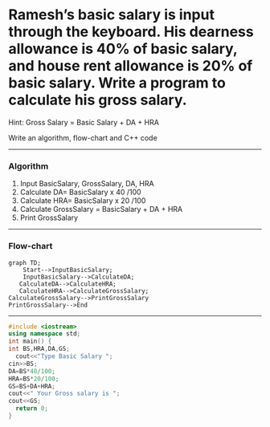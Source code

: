 # Ramesh’s basic salary is input through the keyboard. His dearness allowance is 40% of basic salary, and house rent allowance is 20% of basic salary. Write a program to calculate his gross salary.
Hint: Gross Salary = Basic Salary + DA + HRA

Write an algorithm, flow-chart and C++ code

_____________
### Algorithm
1. Input BasicSalary, GrossSalary, DA, HRA
2. Calculate DA= BasicSalary x 40 /100
3. Calculate HRA= BasicSalary x 20 /100
4. Calculate GrossSalary = BasicSalary + DA + HRA
5. Print GrossSalary

__________________
### Flow-chart

```mermaid
graph TD;
    Start-->InputBasicSalary;
    InputBasicSalary-->CalculateDA;
   CalculateDA-->CalculateHRA;
   CalculateHRA-->CalculateGrossSalary;
CalculateGrossSalary-->PrintGrossSalary
PrintGrossSalary-->End
```
__________
```c++
#include <iostream>
using namespace std;
int main() {
int BS,HRA,DA,GS;
  cout<<"Type Basic Salary ";
cin>>BS;
DA=BS*40/100;
HRA=BS*20/100;
GS=BS+DA+HRA;
cout<<" Your Gross salary is ";
cout<<GS;
  return 0;
}
```
